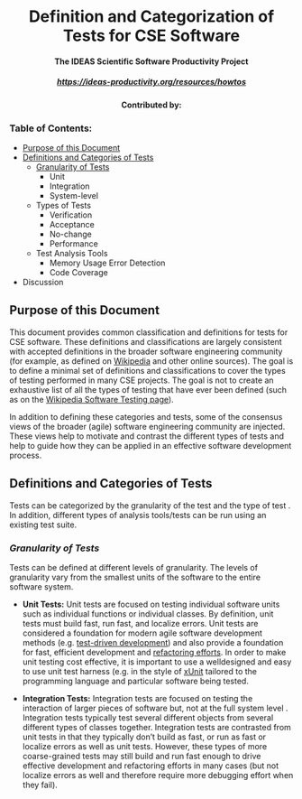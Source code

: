 <div align="center">
<h1> Definition and Categorization of Tests for CSE Software </h1>
<h4> The IDEAS Scientific Software Productivity Project </h4>
<h5> <a href="https://ideas-productivity.org/resources/howtos/">https://ideas-productivity.org/resources/howtos</a> </h5>
<h4> Contributed by: </h4>
</div>

### Table of Contents: 
  * [Purpose of this Document](#purpose)
  * [Definitions and Categories of Tests](#definitions)
      * [Granularity of Tests](#granularity)
          * Unit
          * Integration
          * System-level
      * Types of Tests
          * Verification
          * Acceptance
          * No-change
          * Performance
      * Test Analysis Tools
          * Memory Usage Error Detection
          * Code Coverage
  * Discussion
  
<h2 id="purpose">Purpose of this Document</h3>
  
This document provides common classification and definitions for tests for CSE software. These
definitions and classifications are largely consistent with accepted definitions in the broader software
engineering community (for example, as defined on [Wikipedia](https://en.wikipedia.org/wiki/Software_testing) and other online sources). The goal is to define a minimal set of definitions and classifications to cover the types of testing performed in many
CSE projects. The goal is not to create an exhaustive list of all the types of testing that have ever been
defined (such as on the [Wikipedia Software Testing page](https://en.wikipedia.org/wiki/Software_testing)).

In addition to defining these categories and tests, some of the consensus views of the broader (agile)
software engineering community are injected. These views help to motivate and contrast the different
types of tests and help to guide how they can be applied in an effective software development process.

<h2 id="definitions">Definitions and Categories of Tests</h2>
Tests can be categorized by the granularity of the test and the type of test . In addition, different types
of analysis tools/tests can be run using an existing test suite.

<h3 id="granularity"><b><i>Granularity of Tests</h3></b></i>
Tests can be defined at different levels of granularity. The levels of granularity vary from the smallest
units of the software to the entire software system.

  * **Unit Tests:**
   Unit tests are focused on testing individual software units such as individual functions or individual
classes. By definition, unit tests must build fast, run fast, and localize errors. Unit tests are considered
a foundation for modern agile software development methods (e.g. [test-driven
development](https://en.wikipedia.org/wiki/Test-driven_development)) and also
provide a foundation for fast, efficient development and [refactoring efforts](https://en.wikipedia.org/wiki/Code_refactoring). In order to make unit testing cost effective, it is important to use a welldesigned
and easy to use unit test harness (e.g. in the style of [xUnit](https://en.wikipedia.org/wiki/XUnit) tailored to the programming language and particular software being tested.

 * **Integration Tests:** 
   Integration tests are focused on testing the interaction of larger pieces of software but, not at the full
system level . Integration tests typically test several different objects from several different types of
classes together. Integration tests are contrasted from unit tests in that they typically don’t build as
fast, or run as fast or localize errors as well as unit tests. However, these types of more coarse-grained tests may still build and run fast enough to drive effective development and refactoring efforts in many
cases (but not localize errors as well and therefore require more debugging effort when they fail).
